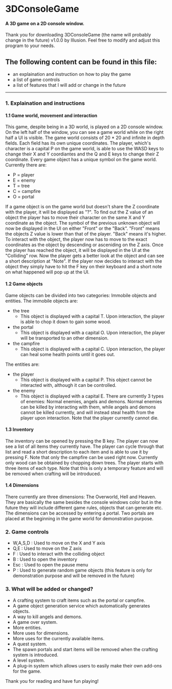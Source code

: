 # 3DConsoleGame
#### A 3D game on a 2D console window.

Thank you for downloading 3DConsoleGame (the name will probably change in the future) v1.0.0 by Illusion. Feel free to modify and adjust this program to your needs.


## The following content can be found in this file:

- an explaination and instruction on how to play the game
- a list of game controls
- a list of features that I will add or change in the future
---
### 1. Explaination and instructions
#### 1.1 Game world, movement and interaction
This game, despite being in a 3D world, is played on a 2D console window. On the left half of the window, you can see a game world while on the right half a UI is visible.
The game world consists of 20 * 20 and infinite in depth fields. Each field has its own unique coordinates. The player, which's character is a capital P on the game world, is able to use the WASD keys to change their X and Y coordiantes and the Q and E keys to change their Z coordinate.
Every game object has a unique symbol on the game world. Currently there are:

- P = player
- E = enemy
- T = tree
- C = campfire
- O = portal

If a game object is on the game world but doesn't share the Z coordinate with the player, it will be displayed as "?". To find out the Z value of an object the player has to move their character on the same X and Y coordinate as the object. The symbol of the previous unknown object will now be displayed in the UI on either "Front" or the "Back".
"Front" means the objects Z value is lower than that of the player. "Back" means it's higher. To interact with the object, the player now has to move to the exact coordinates as the object by descending or asceniding on the Z axis.
Once the player has reached the object, it will be displayed in the UI at the "Colliding" row. Now the player gets a better look at the object and can see a short description at "Note".
If the player now decides to interact with the object they simply have to hit the F key on their keyboard and a short note on what happened will pop up at the UI.

#### 1.2 Game objects
Game objects can be divided into two categories: Immobile objects and entities. The immobile objects are:

- the tree
  - This object is displayed with a capital T. Upon interaction, the player is able to chop it down to gain some wood.
- the portal
  - This object is displayed with a capital O. Upon interaction, the player will be transported to an other dimension.
- the campfire
  - This object is displayed with a capital C. Upon interaction, the player can heal some health points until it goes out.
  
The entities are:
  
- the player
  - This object is displayed with a capital P. This object cannot be interacted with, although it can be controlled.
- the enemy
  - This object is displayed with a capital E. There are currently 3 types of enemies: Normal enemies, angels and demons. Normal enemies can be killed by interacting with them, while angels and demons cannot be killed currently, and will instead steal health from the player upon interaction. Note that the player currently cannot die.

#### 1.3 Inventory
The inventory can be opened by pressing the B key. The player can now see a list of all items they currently have. The player can cycle through that list and read a short description to each item and is able to use it by pressing F. Note that only the campfire can be used right now.
Currently only wood can be obtained by chopping down trees. The player starts with three items of each type. Note that this is only a temporary feature and will be removed when crafting will be introduced.

#### 1.4 Dimensions
There currently are three dimensions: The Overworld, Hell and Heaven. They are basically the same besides the console windows color but in the future they will include different game rules, objects that can generate etc.
The dimensions can be accessed by entering a portal. Two portals are placed at the beginning in the game world for demonstration purpose.

### 2. Game controls
- W,A,S,D : Used to move on the X and Y axis
- Q,E : Used to move on the Z axis
- F : Used to interact with the colliding object
- B : Used to open the inventory
- Esc : Used to open the pause menu
- P : Used to generate random game objects (this feature is only for demonstration purpose and will be removed in the future)

### 3. What will be added or changed?
- A crafting system to craft items such as the portal or campfire.
- A game object generation service which automatically generates objects.
- A way to kill angels and demons.
- A game over system.
- More entities.
- More uses for dimensions.
- More uses for the currently available items.
- A quest system.
- The spawn portals and start items will be removed when the crafting system is introduced.
- A level system.
- A plug-in system which allows users to easily make their own add-ons for the game.


Thank you for reading and have fun playing!
